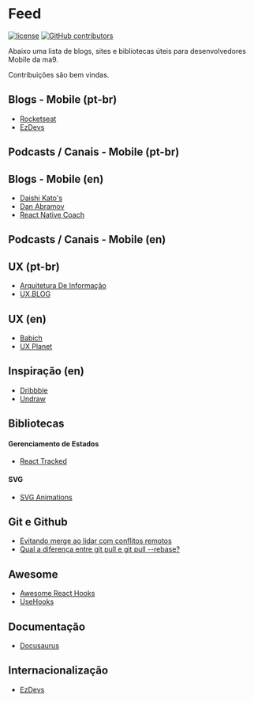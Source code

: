 # Feed

[![license](https://img.shields.io/github/license/tiagoma9/mobile-feed.svg)](./license.md)
[![GitHub contributors](https://img.shields.io/github/contributors/tiagoma9/mobile-feed.svg)](https://github.com/tiagoma9/mobile-feed/graphs/contributors)

Abaixo uma lista de blogs, sites e bibliotecas úteis para desenvolvedores Mobile da ma9.

Contribuições são bem vindas.

## Blogs - Mobile (pt-br)

- [Rocketseat](https://blog.rocketseat.com.br/)
- [EzDevs](https://ezdevs.com.br/)


## Podcasts / Canais - Mobile (pt-br)


## Blogs - Mobile (en)

- [Daishi Kato's](https://blog.axlight.com/)
- [Dan Abramov](https://overreacted.io/)
- [React Native Coach](https://blog.reactnativecoach.com/react-native/home)


## Podcasts / Canais - Mobile (en)


## UX (pt-br)

- [Arquitetura De Informação](http://arquiteturadeinformacao.com/)
- [UX.BLOG](http://www.uxdesign.blog.br/)

## UX (en)

- [Babich](http://babich.biz/)
- [UX Planet](https://uxplanet.org/)

## Inspiração (en)

- [Dribbble](https://dribbble.com/)
- [Undraw](https://undraw.co/illustrations)

## Bibliotecas

#### Gerenciamento de Estados

- [React Tracked](https://github.com/dai-shi/react-tracked)

#### SVG

- [SVG Animations](https://github.com/73R3WY/react-native-svg-animations)

## Git e Github

- [Evitando merge ao lidar com conflitos remotos](https://goiabada.blog/git-tricks-avoiding-merge-when-dealing-with-remote-conflicts-52c175e526e6)
- [Qual a diferença entre git pull e git pull --rebase?](https://pt.stackoverflow.com/a/317593)

## Awesome

- [Awesome React Hooks](https://github.com/rehooks/awesome-react-hooks)
- [UseHooks](https://usehooks.com/)

## Documentação

- [Docusaurus](https://docusaurus.io/)

## Internacionalização

- [EzDevs](https://ezdevs.com.br/internacionalizacao-react-native/)
